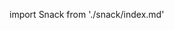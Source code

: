 import Snack from './snack/index.md'

<Snack />

<!-- Example of ButtonGroup with React Component as prop input which is not into snack yet -->
